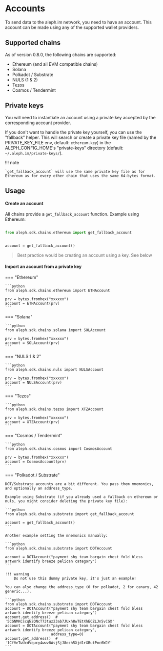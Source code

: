 # Accounts

To send data to the aleph.im network, you need to have an account.
This account can be made using any of the supported wallet providers.

## Supported chains

As of version 0.8.0, the following chains are supported:

- Ethereum (and all EVM compatible chains)
- Solana
- Polkadot / Substrate
- NULS (1 & 2)
- Tezos
- Cosmos / Tendermint

## Private keys

You will need to instantiate an account using a private key accepted by the
corresponding account provider.

If you don't want to handle the private key yourself, you can use the
"fallback" helper. This will search or create a private key file (named by the PRIVATE_KEY_FILE env, default: `ethereum.key`) in the
ALEPH_CONFIG_HOME's "private-keys" directory (default: `~/.aleph.im/private-keys/`).

!!! note

    `get_fallback_account` will use the same private key file as for Ethereum as for every other chain that uses the same 64-bytes format.

## Usage

#### Create an account

All chains provide a `get_fallback_account` function. Example using Ethereum:

```python

from aleph.sdk.chains.ethereum import get_fallback_account


account = get_fallback_account()
```

> Best practice would be creating an account using a key.
> See below

#### Import an account from a private key

=== "Ethereum"

    ```python
    from aleph.sdk.chains.ethereum import ETHAccount

    prv = bytes.fromhex("xxxxxx")
    account = ETHAccount(prv)
    ```

=== "Solana"

    ```python
    from aleph.sdk.chains.solana import SOLAccount

    prv = bytes.fromhex("xxxxxx")
    account = SOLAccount(prv)
    ```

=== "NULS 1 & 2"
    
    ```python
    from aleph.sdk.chains.nuls import NULSAccount

    prv = bytes.fromhex("xxxxxx")
    account = NULSAccount(prv)
    ```

=== "Tezos"

    ```python
    from aleph.sdk.chains.tezos import XTZAccount

    prv = bytes.fromhex("xxxxxx")
    account = XTZAccount(prv)
    ```

=== "Cosmos / Tendermint"

    ```python
    from aleph.sdk.chains.cosmos import CosmosAccount

    prv = bytes.fromhex("xxxxxx")
    account = CosmosAccount(prv)
    ```

=== "Polkadot / Substrate"

    DOT/Substrate accounts are a bit different. You pass them mnemonics, and optionally an address_type.
    
    Example using Substrate (if you already used a fallback on ethereum or nuls, you might consider deleting the private key file):
    
    ```python
    from aleph.sdk.chains.substrate import get_fallback_account
    
    account = get_fallback_account()
    ```
    
    Another example setting the mnemonics manually:
    
    ```python
    from aleph.sdk.chains.substrate import DOTAccount
    
    account = DOTAccount("payment shy team bargain chest fold bless artwork identify breeze pelican category")
    ```
    
    !!! warning
        Do not use this dummy private key, it's just an example!
    
    You can also change the address_type (0 for polkadot, 2 for canary, 42 generic...).
    
    ```python
    from aleph.sdk.chains.substrate import DOTAccount
    account = DOTAccount("payment shy team bargain chest fold bless artwork identify breeze pelican category")
    account.get_address()  # '5CGNMKCscqN2QNcT7Jtuz23ab7JUxh8wTEtXhECZLJn5vCGX'
    account = DOTAccount("payment shy team bargain chest fold bless artwork identify breeze pelican category", 
                         address_type=0)
    account.get_address()  # '1CfVeTwUcdVqucy4wwv8AsjSjJ8ezh5Xjd1rXButPoc6WJY'
    ```
